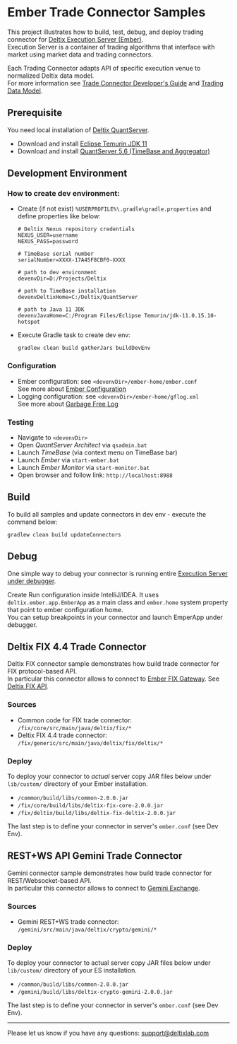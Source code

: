 # Ember Trade Connector Samples

This project illustrates how to build, test, debug, and deploy trading connector for [Deltix Execution Server (Ember)](https://ember.deltixlab.com/docs/index/). \
Execution Server is a container of trading algorithms that interface with market using market data and trading connectors.

Each Trading Connector adapts API of specific execution venue to normalized Deltix data model. \
For more information see [Trade Connector Developer's Guide](https://ember.deltixlab.com/docs/tc/tc_dev_guide/) and [Trading Data Model](https://ember.deltixlab.com/docs/data_model/trading/).


## Prerequisite

You need local installation of [Deltix QuantServer](https://kb.timebase.info/docs/deployment/installer-ee). 

- Download and install [Eclipse Temurin JDK 11](https://adoptium.net/temurin/releases?version=11)
- Download and install [QuantServer 5.6 (TimeBase and Aggregator)](https://deltix-installers.s3.eu-west-3.amazonaws.com/5.6/deltix-windows-installer-online-5.6.23.jar)


## Development Environment

### How to create dev environment:

- Create (if not exist) `%USERPROFILE%\.gradle\gradle.properties` and define properties like below:
  ```properties
  # Deltix Nexus repository credentials
  NEXUS_USER=username
  NEXUS_PASS=password
  
  # TimeBase serial number
  serialNumber=XXXX-17A45F8CBF0-XXXX
  
  # path to dev environment 
  devenvDir=D:/Projects/Deltix
  
  # path to TimeBase installation
  devenvDeltixHome=C:/Deltix/QuantServer
  
  # path to Java 11 JDK
  devenvJavaHome=C:/Program Files/Eclipse Temurin/jdk-11.0.15.10-hotspot
  ```
- Execute Gradle task to create dev env:
  ```shell
  gradlew clean build gatherJars buildDevEnv
  ```

### Configuration

- Ember configuration: see `<devenvDir>/ember-home/ember.conf` \
  See more about [Ember Configuration](https://ember.deltixlab.com/docs/config/config_reference/)
- Logging configuration: see `<devenvDir>/ember-home/gflog.xml` \
  See more about [Garbage Free Log](https://github.com/epam/gflog#garbage-free-log)

### Testing

- Navigate to `<devenvDir>`
- Open _QuantServer Architect_ via `qsadmin.bat`
- Launch _TimeBase_ (via context menu on TimeBase bar)
- Launch _Ember_ via `start-ember.bat`
- Launch _Ember Monitor_ via `start-monitor.bat`
- Open browser and follow link: `http://localhost:8988`


## Build

To build all samples and update connectors in dev env - execute the command below:
```shell
gradlew clean build updateConnectors
```


## Debug

One simple way to debug your connector is running entire [Execution Server under debugger](https://ember.deltixlab.com/docs/tc/tc_dev_guide/#appendix-a-debugging-trade-connector).

Create Run configuration inside IntelliJ/IDEA. It uses `deltix.ember.app.EmberApp` as a main class and `ember.home`
system property that point to ember configuration home. \
You can setup breakpoints in your connector and launch EmperApp under debugger.


## Deltix FIX 4.4 Trade Connector

Deltix FIX connector sample demonstrates how build trade connector for FIX protocol-based API. \
In particular this connector allows to connect to [Ember FIX Gateway](https://ember.deltixlab.com/docs/config/config_reference/?_highlight=fix&_highlight=gatew#fix-api-gateway).
See [Deltix FIX API](https://ember.deltixlab.com/docs/api/fix/fix_api_roe/).

### Sources

- Common code for FIX trade connector:  
`/fix/core/src/main/java/deltix/fix/*`
- Deltix FIX 4.4 trade connector:  
`/fix/generic/src/main/java/deltix/fix/deltix/*`

### Deploy

To deploy your connector to _actual_ server copy JAR files below under `lib/custom/` directory of your Ember installation.
- `/common/build/libs/common-2.0.0.jar`
- `/fix/core/build/libs/deltix-fix-core-2.0.0.jar`
- `/fix/deltix/build/libs/deltix-fix-deltix-2.0.0.jar`

The last step is to define your connector in server's `ember.conf` (see Dev Env).


## REST+WS API Gemini Trade Connector

Gemini connector sample demonstrates how build trade connector for REST/Websocket-based API. \
In particular this connector allows to connect to [Gemini Exchange](https://www.gemini.com/).

### Sources

- Gemini REST+WS trade connector:  
`/gemini/src/main/java/deltix/crypto/gemini/*`

### Deploy

To deploy your connector to actual server copy JAR files below under `lib/custom/` directory of your ES installation.
- `/common/build/libs/common-2.0.0.jar`
- `/gemini/build/libs/deltix-crypto-gemini-2.0.0.jar`

The last step is to define your connector in server's `ember.conf` (see Dev Env).  


----

Please let us know if you have any questions: support@deltixlab.com



